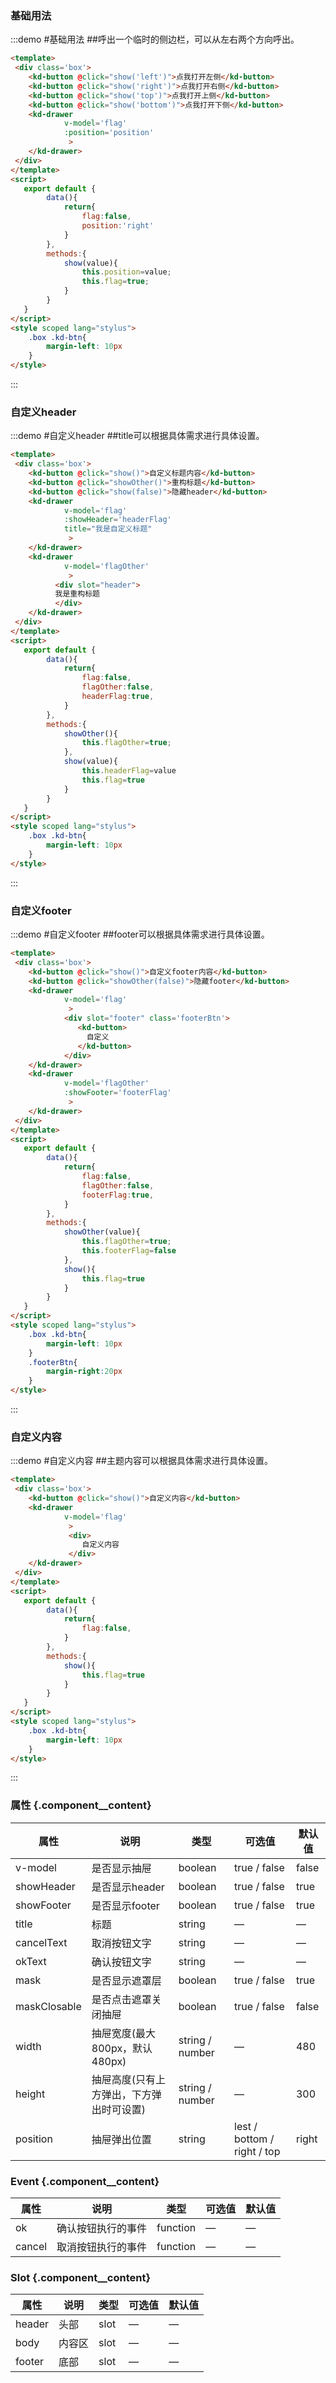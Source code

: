 ### 基础用法
:::demo #基础用法 ##呼出一个临时的侧边栏，可以从左右两个方向呼出。

```html
<template>
 <div class='box'>
    <kd-button @click="show('left')">点我打开左侧</kd-button>
    <kd-button @click="show('right')">点我打开右侧</kd-button>
    <kd-button @click="show('top')">点我打开上侧</kd-button>
    <kd-button @click="show('bottom')">点我打开下侧</kd-button>
    <kd-drawer 
            v-model='flag' 
            :position='position'
             >
    </kd-drawer>
 </div>   
</template>   
<script>
   export default {
        data(){
            return{
                flag:false,
                position:'right'
            }
        },
        methods:{
            show(value){
                this.position=value;
                this.flag=true;
            }
        }
   }
</script>
<style scoped lang="stylus">
    .box .kd-btn{
        margin-left: 10px
    }
</style>
```
:::

### 自定义header
:::demo #自定义header ##title可以根据具体需求进行具体设置。

```html
<template>
 <div class='box'>
    <kd-button @click="show()">自定义标题内容</kd-button>
    <kd-button @click="showOther()">重构标题</kd-button>
    <kd-button @click="show(false)">隐藏header</kd-button>
    <kd-drawer 
            v-model='flag' 
            :showHeader='headerFlag'
            title="我是自定义标题"
             >
    </kd-drawer>
    <kd-drawer 
            v-model='flagOther' 
             >
          <div slot="header">
          我是重构标题
          </div>
    </kd-drawer>
 </div>   
</template>   
<script>
   export default {
        data(){
            return{
                flag:false,
                flagOther:false,
                headerFlag:true,
            }
        },
        methods:{
            showOther(){
                this.flagOther=true;
            },
            show(value){
                this.headerFlag=value
                this.flag=true
            }
        }
   }
</script>
<style scoped lang="stylus">
    .box .kd-btn{
        margin-left: 10px
    }
</style>
```
:::
### 自定义footer
:::demo #自定义footer ##footer可以根据具体需求进行具体设置。

```html
<template>
 <div class='box'>
    <kd-button @click="show()">自定义footer内容</kd-button>
    <kd-button @click="showOther(false)">隐藏footer</kd-button>
    <kd-drawer 
            v-model='flag' 
             >
            <div slot="footer" class='footerBtn'>
               <kd-button>
                 自定义
               </kd-button>
            </div>
    </kd-drawer>
    <kd-drawer 
            v-model='flagOther' 
            :showFooter='footerFlag'
             >
    </kd-drawer>
 </div>   
</template>   
<script>
   export default {
        data(){
            return{
                flag:false,
                flagOther:false,
                footerFlag:true,
            }
        },
        methods:{
            showOther(value){
                this.flagOther=true;
                this.footerFlag=false
            },
            show(){
                this.flag=true
            }
        }
   }
</script>
<style scoped lang="stylus">
    .box .kd-btn{
        margin-left: 10px
    }
    .footerBtn{
        margin-right:20px
    }
</style>
```
:::
### 自定义内容
:::demo #自定义内容 ##主题内容可以根据具体需求进行具体设置。

```html
<template>
 <div class='box'>
    <kd-button @click="show()">自定义内容</kd-button>
    <kd-drawer 
            v-model='flag' 
             >
             <div>
                自定义内容
             </div>
    </kd-drawer>
 </div>   
</template>   
<script>
   export default {
        data(){
            return{
                flag:false,
            }
        },
        methods:{
            show(){
                this.flag=true
            }
        }
   }
</script>
<style scoped lang="stylus">
    .box .kd-btn{
        margin-left: 10px
    }
</style>
```
:::

### 属性 {.component__content}
| 属性         | 说明                                     | 类型            | 可选值                      | 默认值 |
| ------------ | ---------------------------------------- | --------------- | --------------------------- | ------ |
| v-model      | 是否显示抽屉                             | boolean         | true / false                | false  |
| showHeader   | 是否显示header                           | boolean         | true / false                | true   |
| showFooter   | 是否显示footer                           | boolean         | true / false                | true   |
| title        | 标题                                     | string          | —                           | —      |
| cancelText   | 取消按钮文字                             | string          | —                           | —      |
| okText       | 确认按钮文字                             | string          | —                           | —      |
| mask         | 是否显示遮罩层                           | boolean         | true / false                | true   |
| maskClosable | 是否点击遮罩关闭抽屉                     | boolean         | true / false                | false  |
| width        | 抽屉宽度(最大800px，默认480px)           | string / number | —                           | 480    |
| height       | 抽屉高度(只有上方弹出，下方弹出时可设置) | string / number | —                           | 300    |
| position     | 抽屉弹出位置                             | string          | lest / bottom / right / top | right  |


### Event {.component__content}
| 属性   | 说明               | 类型     | 可选值 | 默认值 |
| ------ | ------------------ | -------- | ------ | ------ |
| ok     | 确认按钮执行的事件 | function | —      | —      |
| cancel | 取消按钮执行的事件 | function | —      | —      |
### Slot {.component__content}
| 属性   | 说明   | 类型 | 可选值 | 默认值 |
| ------ | ------ | ---- | ------ | ------ |
| header | 头部   | slot | —      | —      |
| body   | 内容区 | slot | —      | —      |
| footer | 底部   | slot | —      | —      |